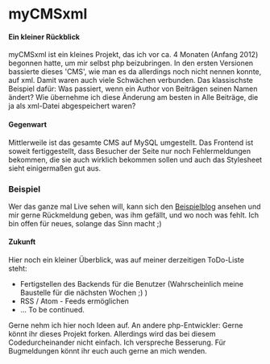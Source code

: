myCMSxml
========
#### Ein kleiner Rückblick ####
myCMSxml ist ein kleines Projekt, das ich vor ca. 4 Monaten (Anfang 2012) begonnen hatte,
um mir selbst php beizubringen. In den ersten Versionen bassierte dieses 'CMS', wie man es da
allerdings noch nicht nennen konnte, auf xml. Damit waren auch viele Schwächen verbunden. Das 
klassischste Beispiel dafür: Was passiert, wenn ein Author von Beiträgen seinen Namen ändert? 
Wie übernehme ich diese Änderung am besten in Alle Beiträge, die ja als xml-Datei abgespeichert waren?

#### Gegenwart ####
Mittlerweile ist das gesamte CMS auf MySQL umgestellt. Das Frontend ist soweit fertiggestellt, 
dass Besucher der Seite nur noch Fehlermeldungen bekommen, die sie auch wirklich bekommen sollen 
und auch das Stylesheet sieht einigermaßen gut aus.

### Beispiel ###
Wer das ganze mal Live sehen will, kann sich den [Beispielblog](http://www.mycmsxml.org) ansehen und mir gerne Rückmeldung geben, was ihm gefällt, und wo noch was fehlt. Ich bin offen für neues, solange das Sinn macht ;)

#### Zukunft ####
Hier noch ein kleiner Überblick, was auf meiner derzeitigen ToDo-Liste steht:

* Fertigstellen des Backends für die Benutzer (Wahrscheinlich meine Baustelle für die nächsten Wochen ;) )
* RSS / Atom - Feeds ermöglichen 
* ... To be continued.

Gerne nehm ich hier noch Ideen auf. An andere php-Entwickler: Gerne könnt ihr dieses Projekt forken. 
Allerdings wird das bei diesem Codedurcheinander nicht einfach. Ich verspreche Besserung. 
Für Bugmeldungen könnt ihr euch auch gerne an mich wenden.